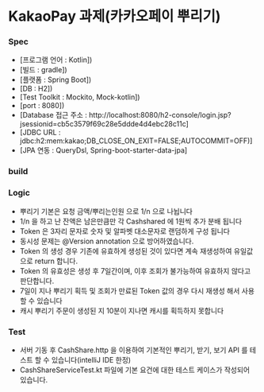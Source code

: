 # KakaoPay 과제(카카오페이 뿌리기)

### Spec
* [프로그램 언어 : Kotlin])
* [빌드 : gradle])
* [플랫폼 : Spring Boot])
* [DB : H2])
* [Test Toolkit : Mockito, Mock-kotlin])
* [port : 8080])
* [Database 접근 주소 : http://localhost:8080/h2-console/login.jsp?jsessionid=cb5c3579f69c28e5ddde4d4ebc28c11c]
* [JDBC URL : jdbc:h2:mem:kakao;DB_CLOSE_ON_EXIT=FALSE;AUTOCOMMIT=OFF)]
* [JPA 연동 : QueryDsl, Spring-boot-starter-data-jpa]


### build


### Logic

* 뿌리기 기본은 요청 금액/뿌리는인원 으로 1/n 으로 나뉩니다
* 1/n 을 하고 난 잔액은 남은만큼만 각 Cashshared 에 1원씩 추가 분배 됩니다
* Token 은 3자리 문자로 숫자 및 알파벳 대소문자로 랜덤하게 구성 됩니다
* 동시성 문제는 @Version annotation 으로 방어하였습니다.
* Token 의 생성 경우 기존에 유효하게 생성된 것이 있다면 계속 재생성하여 유일값으로 return 합니다.
* Token 의 유효성은 생성 후 7일간이며, 이후 조회가 불가능하여 유효하지 않다고 판단합니다.
* 7일이 지나 뿌리기 획득 및 조회가 만료된 Token 값의 경우 다시 재생성 해서 사용할 수 있습니다
* 캐시 뿌리기 주문이 생성된 지 10분이 지나면 캐시를 획득하지 못합니다

### Test
* 서버 기동 후 CashShare.http 을 이용하여 기본적인 뿌리기, 받기, 보기 API 를 테스트 할 수 있습니다(intelliJ IDE 한정) 
* CashShareServiceTest.kt 파일에 기본 요건에 대한 테스트 케이스가 작성되어 있습니다. 

